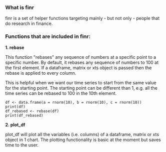 
### What is finr

finr is a set of helper functions targeting mainly - but not only - people that do research in finance.

### Functions that are included in finr:

**1. rebase**

This function "rebases" any sequence of numbers at a specific point to a specific number. By default, it rebases any sequence of numbers to  100 at the first element. If a dataframe, matrix or xts object is passed then the rebase is applied to every column.

This is helpful when we want our time series to start from the same value for the starting point. The starting point can be different than 1, e.g. all the time series can be rebased to 100 in the 10th element.

```{r}
df <- data.frame(a = rnorm(10), b = rnorm(10), c = rnorm(10))
print(df)
df_rebased <- rebase(df)
print(df_rebased)
```

**2. plot_df**

plot_df will plot all the variables (i.e. columns) of a dataframe, matrix or xts object in 1 chart. The plotting functionality is basic at the moment but saves time to the user.


